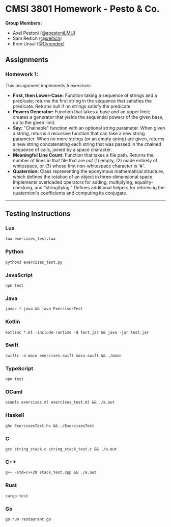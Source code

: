 # CMSI 3801 Homework - Pesto & Co.

**Group Members:** 

* Axel Pestoni (@[apestoniLMU](https://github.com/apestoniLMU))
* Sam Reitich (@[sreitich](https://github.com/sreitich))
* Eren Unsal (@[Cyrendex](https://github.com/Cyrendex))



## Assignments



### **Homework 1:**

This assignment implements 5 exercises: 
* **First, then Lower-Case:** Function taking a sequence of strings and a predicate; returns the first string in the sequence that satisfies the predicate. Returns null if no strings satisfy the predicate.
* **Powers Generator:** Function that takes a base and an upper limit; creates a generator that yields the sequential powers of the given base, up to the given limit.
* **Say:** "Chainable" function with an optional string parameter. When given a string, returns a recursive function that can take a new string parameter. When no more strings (or an empty string) are given, returns a new string concatenating each string that was passed in the chained sequence of calls, joined by a space character.
* **Meaningful Line Count:** Function that takes a file path. Returns the number of lines in that file that are *not* (1) empty, (2) made entirely of whitespace, or (3) whose first non-whitespace character is '#'.
* **Quaternion:** Class representing the eponymous mathematical structure, which defines the rotation of an object in three-dimensional space. Implements overloaded operators for adding, multiplying, equality-checking, and "stringifying." Defines additional helpers for retrieving the quaternion's coefficients and computing its conjugate.



------



## Testing Instructions
### Lua

```
lua exercises_test.lua
```

### Python

```
python3 exercises_test.py
```

### JavaScript

```
npm test
```

### Java

```
javac *.java && java ExercisesTest
```

### Kotlin

```
kotlinc *.kt -include-runtime -d test.jar && java -jar test.jar
```

### Swift

```
swiftc -o main exercises.swift main.swift && ./main
```

### TypeScript

```
npm test
```

### OCaml

```
ocamlc exercises.ml exercises_test.ml && ./a.out
```

### Haskell

```
ghc ExercisesTest.hs && ./ExercisesTest
```

### C

```
gcc string_stack.c string_stack_test.c && ./a.out
```

### C++

```
g++ -std=c++20 stack_test.cpp && ./a.out
```

### Rust

```
cargo test
```

### Go

```
go run restaurant.go
```
